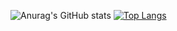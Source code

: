 ![Anurag's GitHub stats](https://github-readme-stats.vercel.app/api?username=RadJaguar2005&show_icons=true&theme=tokyonight) [![Top Langs](https://github-readme-stats.vercel.app/api/top-langs/?username=RadJaguar2005&langs_count=8)](https://github.com/anuraghazra/github-readme-stats)

